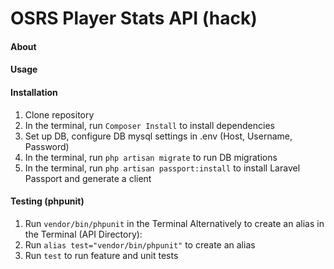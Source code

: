 # OSRS Player Stats API (hack) #

#### About ####

#### Usage ####

#### Installation ####
1. Clone repository 
2. In the terminal, run `Composer Install` to install dependencies
3. Set up DB, configure DB mysql settings in .env (Host, Username, Password)
4. In the terminal, run `php artisan migrate` to run DB migrations
5. In the terminal, run `php artisan passport:install` to install Laravel Passport and generate a client 

#### Testing (phpunit) ####
1. Run `vendor/bin/phpunit` in the Terminal
Alternatively to create an alias in the Terminal (API Directory):
2. Run `alias test="vendor/bin/phpunit"` to create an alias
3. Run `test` to run feature and unit tests